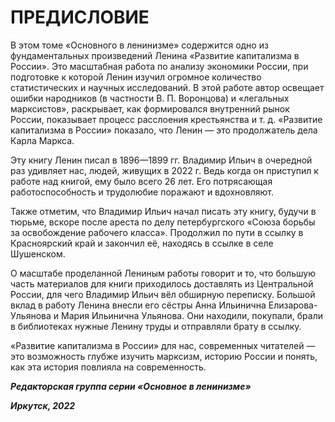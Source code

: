 # ПРЕДИСЛОВИЕ

В этом томе «Основного в ленинизме» содержится одно из фундаментальных произведений Ленина «Развитие капитализма в России». Это масштабная работа по анализу экономики России, при подготовке к которой Ленин изучил огромное количество статистических и научных исследований. В этой работе автор освещает ошибки народников (в частности В. П. Воронцова) и «легальных марксистов», раскрывает, как формировался внутренний рынок России, показывает процесс расслоения крестьянства и т. д. «Развитие капитализма в России» показало, что Ленин — это продолжатель дела Карла Маркса.

Эту книгу Ленин писал в 1896—1899 гг. Владимир Ильич в очередной раз удивляет нас, людей, живущих в 2022 г. Ведь когда он приступил к работе над книгой, ему было всего 26 лет. Его потрясающая работоспособность и трудолюбие поражают и вдохновляют.

Также отметим, что Владимир Ильич начал писать эту книгу, будучи в тюрьме, вскоре после ареста по делу петербургского «Союза борьбы за освобождение рабочего класса». Продолжил по пути в ссылку в Красноярский край и закончил её, находясь в ссылке в селе Шушенском.

О масштабе проделанной Лениным работы говорит и то, что большую часть материалов для книги приходилось доставлять из Центральной России, для чего Владимир Ильич вёл обширную переписку. Большой вклад в работу Ленина внесли его сёстры Анна Ильинична Елизарова-Ульянова и Мария Ильинична Ульянова. Они находили, покупали, брали в библиотеках нужные Ленину труды и отправляли брату в ссылку.

«Развитие капитализма в России» для нас, современных читателей — это возможность глубже изучить марксизм, историю России и понять, как эта история повлияла на современность.

**_Редакторская группа серии «Основное в ленинизме»_**

**_Иркутск, 2022_**